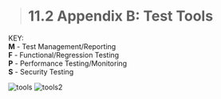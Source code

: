 > # **11.2** Appendix B: Test Tools

KEY:<br/>
**M** - Test Management/Reporting<br/>
**F** - Functional/Regression Testing<br/>
**P** - Performance Testing/Monitoring<br/>
**S** - Security Testing<br/>

![tools](tool1.jpg)
![tools2](tool2.jpg)